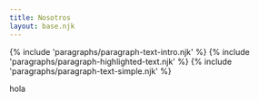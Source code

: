 ```yaml
---
title: Nosotros
layout: base.njk
---
```


{% include 'paragraphs/paragraph-text-intro.njk' %}
{% include 'paragraphs/paragraph-highlighted-text.njk' %}
{% include 'paragraphs/paragraph-text-simple.njk' %}

<div class="paragraph-team">
  <div class="container">
    hola
  </div>
</div>

